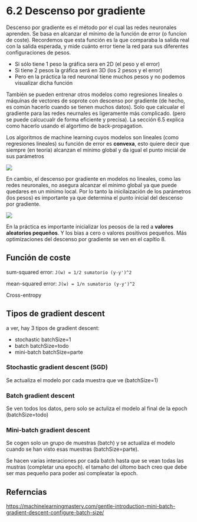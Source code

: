 # 6.2 Descenso por gradiente

Descenso por gradiente es el método por el cual las redes neuronales aprenden.
Se basa en alcanzar el mínimo de la función de error (o funcíon de coste).
Recordemos que esta función  es la que comparaba la salida real con la salida esperada,
y mide cuánto error tiene la red para sus diferentes configuraciones de pesos.

* Si sólo tiene 1 peso la gráfica sera en 2D (el peso y el error)
* Si tiene 2 pesos la gráfica será en 3D (los 2 pesos y el error)
* Pero en la práctica la red neuronal tiene muchos pesos y no podemos visualizar dicha función

También se pueden entrenar otros modelos como regresiones lineales o máquinas de vectores de soprote con descenso por gradiente
(de hecho, es común hacerlo cuando se tienen muchos datos).
Solo que calcualar el gradiente para las redes neurnales es ligeramente más complicado.
(pero se puede calcucualr de forma eficiente y precisa).
La sección 6.5 explica como hacerlo usando el algortimo de back-propagation.

Los algoritmos de machine learning cuyos modelos son lineales (como regresiones lineales) su función de error es **convexa**,
esto quiere decir que siempre (en teoría) alcanzan el mínimo global y da igual el punto inicial de sus parámetros

![](https://qph.ec.quoracdn.net/main-qimg-b7a3a254830ac374818cdce3fa5a7f17)

En cambio, el descenso por gradiente en modelos no lineales, como las redes neuronales,
no asegura alcanzar el mínimo global ya que puede quedares en un mínimo local.
Por lo tanto la inicilaización de los parámetros (los pesos) es importante
ya que determina el punto inicial del descenso por gradiente.

![](http://blog.datumbox.com/wp-content/uploads/2013/10/gradient-descent.png)

En la práctica es importante inicializar los peosos de la red a **valores aleatorios pequeños**.
Y los bias a cero o valores positivos pequeños.
Más optimizaciones del descenso por gradiente se ven en el capítlo 8.

## Función de coste

sum-squared error: `J(w) = 1/2 sumatorio (y-y')^2`

mean-squared error: `J(w) = 1/n sumatorio (y-y')^2`

Cross-entropy



## Tipos de gradient descent
a ver, hay 3 tipos de gradient descent:

* stochastic batchSize=1
* batch batchSize=todo
* mini-batch batchSize=parte

### Stochastic gradient descent (SGD)
Se actualiza el modelo por cada muestra que ve (batchSize=1)

### Batch gradient descent
Se ven todos los datos, pero solo se actuliza el modelo al final de la epoch (batchSize=todo)

### Mini-batch gradient descent
Se cogen solo un grupo de muestras (batch) y se actualiza el modelo cuando se han visto esas muestras (batchSize=parte).

Se hacen varias interaciones por cada batch hasta que se vean todas las mustras (completar una epoch).
el tamaño del últomo bach creo que debe ser mas pequeño para poder así compleatar la epoch.




## Referncias
https://machinelearningmastery.com/gentle-introduction-mini-batch-gradient-descent-configure-batch-size/

